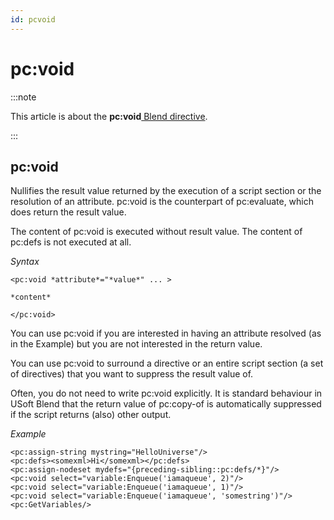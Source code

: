```yaml
---
id: pcvoid
---
```


# pc:void




:::note

This article is about the **pc:void**[ Blend directive](/docs/Repositories/Blend_directives).

:::

## **pc:void**

Nullifies the result value returned by the execution of a script section or the resolution of an attribute.
pc:void is the counterpart of pc:evaluate, which does return the result value.

The content of pc:void is executed without result value. The content of pc:defs is not executed at all.

*Syntax*
 

```
<pc:void *attribute*="*value*" ... >

*content*

</pc:void>
```

You can use pc:void if you are interested in having an attribute resolved (as in the Example) but you are not interested in the return value.

You can use pc:void to surround a directive or an entire script section (a set of directives) that you want to suppress the result value of.

Often, you do not need to write pc:void explicitly. It is standard behaviour in USoft Blend that the return value of pc:copy-of is automatically suppressed if the script returns (also) other output.

*Example*

```language-xml
<pc:assign-string mystring="HelloUniverse"/>
<pc:defs><somexml>Hi</somexml></pc:defs>
<pc:assign-nodeset mydefs="{preceding-sibling::pc:defs/*}"/>
<pc:void select="variable:Enqueue('iamaqueue', 2)"/>
<pc:void select="variable:Enqueue('iamaqueue', 1)"/>
<pc:void select="variable:Enqueue('iamaqueue', 'somestring')"/>
<pc:GetVariables/>
```

 